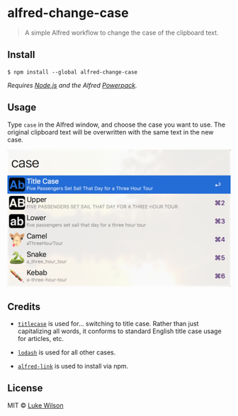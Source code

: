 # alfred-change-case
> A simple Alfred workflow to change the case of the clipboard text.


## Install

```
$ npm install --global alfred-change-case
```
*Requires [Node.js](https://nodejs.org) and the Alfred [Powerpack](https://www.alfredapp.com/powerpack/).*


## Usage
Type `case` in the Alfred window, and choose the case you want to use. The original clipboard text will be overwritten with the same text in the new case.

<img src="/alfred-change-case-screenshot.png" width="694">

## Credits

-  [`titlecase`](https://www.npmjs.com/package/titlecase) is used for... switching to title case. Rather than just capitalizing all words, it conforms to standard English title case usage for articles, etc.

-  [`lodash`](lodash.com) is used for all other cases.

-  [`alfred-link`](https://github.com/samverschueren/alfred-link) is used to install via npm.

## License

MIT © [Luke Wilson](http://derbingle.blog)
